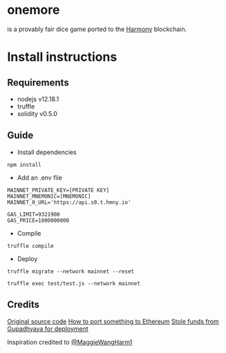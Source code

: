 # onemore
is a provably fair dice game ported to the [Harmony](http://harmony.one) blockchain.

# Install instructions

## Requirements

* nodejs v12.18.1
* truffle
* solidity v0.5.0

## Guide

* Install dependencies
```
npm install
```
* Add an .env file
```
MAINNET_PRIVATE_KEY=[PRIVATE KEY]
MAINNET_MNEMONIC=[MNEMONIC]
MAINNET_0_URL='https://api.s0.t.hmny.io'

GAS_LIMIT=9321900
GAS_PRICE=1000000000
```

* Compile
```
truffle compile
```

* Deploy
```
truffle migrate --network mainnet --reset
```

```
truffle exec test/test.js --network mainnet
```

## Credits
[Original source code](https://github.com/FeiShepherd/ethereum-dice)
[How to port something to Ethereum](https://github.com/ivorytowerdds/harmony-punks)
[Stole funds from Gupadhyaya for deployment](https://github.com/gupadhyaya/soccerplayers/blob/master/.env)

Inspiration credited to [@MaggieWangHarm1](https://twitter.com/MaggieWangHarm1)
